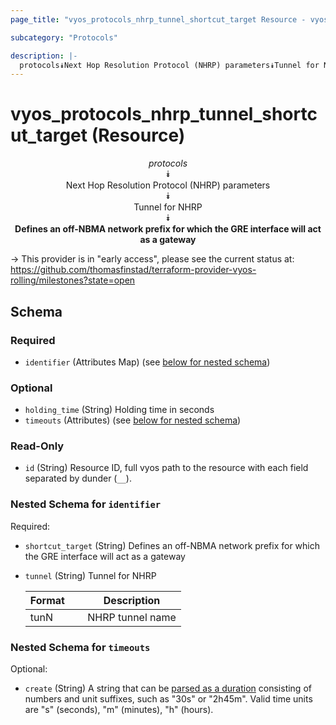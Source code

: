```yaml
---
page_title: "vyos_protocols_nhrp_tunnel_shortcut_target Resource - vyos"

subcategory: "Protocols"

description: |- 
  protocols⯯Next Hop Resolution Protocol (NHRP) parameters⯯Tunnel for NHRP⯯Defines an off-NBMA network prefix for which the GRE interface will act as a gateway
---
```


# vyos_protocols_nhrp_tunnel_shortcut_target (Resource)
<center>

*protocols*  
⯯  
Next Hop Resolution Protocol (NHRP) parameters  
⯯  
Tunnel for NHRP  
⯯  
**Defines an off-NBMA network prefix for which the GRE interface will act as a gateway**


</center>

-> This provider is in "early access", please see the current status at: https://github.com/thomasfinstad/terraform-provider-vyos-rolling/milestones?state=open

## Schema

### Required

- `identifier` (Attributes Map) (see [below for nested schema](#nestedatt--identifier))

### Optional

- `holding_time` (String) Holding time in seconds
- `timeouts` (Attributes) (see [below for nested schema](#nestedatt--timeouts))

### Read-Only

- `id` (String) Resource ID, full vyos path to the resource with each field separated by dunder (`__`).

<a id="nestedatt--identifier"></a>
### Nested Schema for `identifier`

Required:

- `shortcut_target` (String) Defines an off-NBMA network prefix for which the GRE interface will act as a gateway
- `tunnel` (String) Tunnel for NHRP

    |Format  &emsp;|Description       |
    |----------|--------------------|
    |tunN    &emsp;|NHRP tunnel name  |


<a id="nestedatt--timeouts"></a>
### Nested Schema for `timeouts`

Optional:

- `create` (String) A string that can be [parsed as a duration](https://pkg.go.dev/time#ParseDuration) consisting of numbers and unit suffixes, such as &#34;30s&#34; or &#34;2h45m&#34;. Valid time units are &#34;s&#34; (seconds), &#34;m&#34; (minutes), &#34;h&#34; (hours).  
